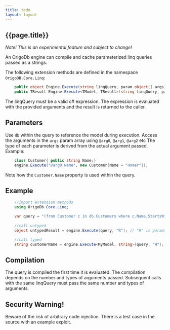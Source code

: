 ```yaml
---
title: todo
layout: layout
---
```

## {{page.title}}
_Note! This is an experimental feature and subject to change!_

An OrigoDb engine can compile and cache parameterized linq queries passed as a strings. 

The following extension methods are defined in the namespace `OrigoDB.Core.Linq`:
```csharp
    public object Engine.Execute(string linqQuery, param object[] args);
    public TResult Engine.Execute<TModel, TResult>(string linqQuery, param object[] args);
```
The linqQuery must be a valid c# expression. The expression is evaluated with the provided arguments and the result is returned to the caller.

## Parameters
Use `db` within the query to reference the model during execution. 
Access the arguments in the `args` param array using `@arg0`, `@arg1`, `@arg2` etc
The type of each parameter is derived from the actual argument passed. Example:
```csharp
    class Customer{ public string Name;}
    engine.Execute("@arg0.Name", new Customer{Name = "Homer"});
```
Note how the `Customer.Name` property is used within the query.

## Example
```csharp
    //import extension methods
    using OrigoDb.Core.Linq;

    var query = "(from Customer c in db.Customers where c.Name.StartsWith(@arg0)).First()"
  
    //call untyped
    object untypedResult = engine.Execute(query, "R"); // "R" is params object[]

    //call typed
    string customerName = engine.Execute<MyModel, string>(query, "H");
```
## Compilation
The query is compiled the first time it is evaluated. The compilation depends on the number and types of arguments passed. Subsequent calls with the same linqQuery must pass the same number and types of arguments.

## Security Warning!
Beware of the risk of arbitrary code injection. There is a test case in the source with an example exploit.
